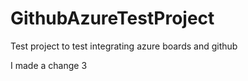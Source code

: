 # GithubAzureTestProject
Test project to test integrating azure boards and github

I made a change 3
